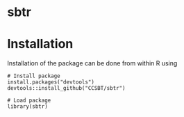 # sbtr

# Installation

Installation of the package can be done from within R using

    # Install package
    install.packages("devtools")
    devtools::install_github("CCSBT/sbtr")

    # Load package
    library(sbtr)
 

